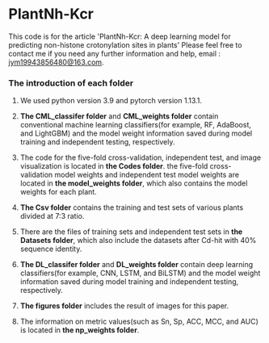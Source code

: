# PlantNh-Kcr
This code is for the article 'PlantNh-Kcr: A deep learning model for predicting non-histone crotonylation sites in plants'
Please feel free to contact me if you need any further information and help, email : jym19943856480@163.com.

### The introduction of each folder
1. We used python version 3.9 and pytorch version 1.13.1.

2. **The CML_classifer folder** and **CML_weights folder** contain conventional machine learning classifiers(for example, RF, AdaBoost, and LightGBM) and the model weight information saved during model training and independent testing, respectively.

3. The code for the five-fold cross-validation, independent test, and image visualization is located in **the Codes folder**. the five-fold cross-validation model weights and independent test model weights are located in **the model_weights folder**, which also contains the model weights for each plant.

4. **The Csv folder** contains the training and test sets of various plants divided at 7:3 ratio.

5. There are the files of training sets and independent test sets in **the Datasets folder**, which also include the datasets after Cd-hit with 40% sequence identity.

6. **The DL_classifer folder** and **DL_weights folder** contain deep learning classifiers(for example, CNN, LSTM, and BiLSTM) and the model weight information saved during model training and independent testing, respectively.

7. **The figures folder** includes the result of images for this paper.

8. The information on metric values(such as Sn, Sp, ACC, MCC, and AUC) is located in **the np_weights folder**.